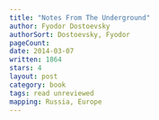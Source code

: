 ```yaml
---
title: "Notes From The Underground"
author: Fyodor Dostoevsky
authorSort: Dostoevsky, Fyodor
pageCount:
date: 2014-03-07
written: 1864
stars: 4
layout: post
category: book
tags: read unreviewed
mapping: Russia, Europe
---
```

